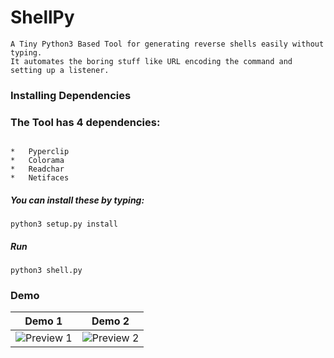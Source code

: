 # ShellPy

```
A Tiny Python3 Based Tool for generating reverse shells easily without typing. 
It automates the boring stuff like URL encoding the command and setting up a listener.
```


### Installing Dependencies

### The Tool has 4 dependencies:
```

*   Pyperclip
*   Colorama
*   Readchar
*   Netifaces
```
##### You can install these by typing:

```
python3 setup.py install
```


##### Run

```
python3 shell.py
```

### Demo

Demo 1             |  Demo 2
:-----------------------:|:-----------------------:
![Preview 1](https://i.imgur.com/sUIzKAp.png)  |  ![Preview 2](https://i.imgur.com/GiCUlnj.png)
